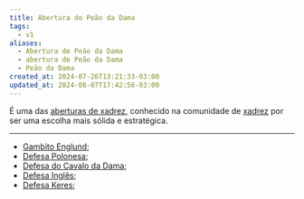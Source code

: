```yaml
---
title: Abertura do Peão da Dama
tags:
  - v1
aliases:
  - Abertura de Peão da Dama
  - abertura de Peão da Dama
  - Peão da Dama
created_at: 2024-07-26T13:21:33-03:00
updated_at: 2024-08-07T17:42:56-03:00
---
```


É uma das [aberturas de xadrez](Xadrez_Aberturas.md), conhecido na comunidade de [xadrez](../../../../sementes/2024/07/06/2024-07-06-Xadrez.md) por ser uma escolha mais sólida e estratégica.

---


- [Gambito Englund](Xadrez_Gambito_Englund.md);
- [Defesa Polonesa](../../../../ideias/2024/07/12/Xadrez_Defesa_Polonesa.md);
- [Defesa do Cavalo da Dama](../../../../ideias/2024/07/12/Xadrez_Defesa_do_Cavalo_da_Dama.md);
- [Defesa Inglês](../../../../ideias/2024/07/12/Xadrez_Defesa_Ingles.md);
- [Defesa Keres](../../../../ideias/2024/07/12/Xadrez_Defesa_Keres.md);